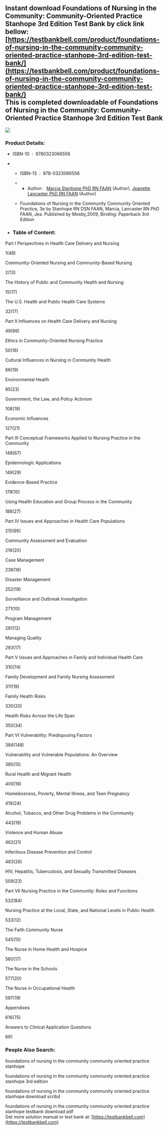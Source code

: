 Instant download **Foundations of Nursing in the Community: Community-Oriented Practice Stanhope 3rd Edition Test Bank** by click link bellow:  
[https://testbankbell.com/product/foundations-of-nursing-in-the-community-community-oriented-practice-stanhope-3rd-edition-test-bank/](https://testbankbell.com/product/foundations-of-nursing-in-the-community-community-oriented-practice-stanhope-3rd-edition-test-bank/)  
This is completed downloadable of Foundations of Nursing in the Community: Community-Oriented Practice Stanhope 3rd Edition Test Bank
-------------------------------------------------------------------------------------------------------------------------------------


![](https://testbankbell.com/wp-content/uploads/2023/05/foundations-of-nursing-in-the-community-community-oriented-practice-stanhope-lancaster-3rd-tb.jpg)
### Product Details:


* ISBN-10 ‏ : ‎ 9780323066556
* * ISBN-13 ‏ : ‎ 978-0323066556
  * * Author:   [Marcia Stanhope PhD RN FAAN](https://www.amazon.com/s/ref=dp_byline_sr_book_1?ie=UTF8&field-author=Marcia+Stanhope+PhD++RN++FAAN&text=Marcia+Stanhope+PhD++RN++FAAN&sort=relevancerank&search-alias=books) (Author), [Jeanette Lancaster PhD RN FAAN](https://www.amazon.com/s/ref=dp_byline_sr_book_2?ie=UTF8&field-author=Jeanette+Lancaster+PhD++RN++FAAN&text=Jeanette+Lancaster+PhD++RN++FAAN&sort=relevancerank&search-alias=books) (Author)
   
  * Foundations of Nursing in the Community Community Oriented Practice, 3e by Stanhope RN DSN FAAN, Marcia, Lancaster RN PhD FAAN, Jea. Published by Mosby,2009, Binding: Paperback 3rd Edition
 
* ### Table of Content:

Part I Perspectives in Health Care Delivery and Nursing


1(48)


Community-Oriented Nursing and Community-Based Nursing


2(13)


The History of Public and Community Health and Nursing


15(17)


The U.S. Health and Public Health Care Systems


32(17)


Part II Influences on Health Care Delivery and Nursing


49(99)


Ethics in Community-Oriented Nursing Practice


50(16)


Cultural Influences in Nursing in Community Health


66(19)


Environmental Health


85(23)


Government, the Law, and Policy Activism


108(19)


Economic Influences


127(21)


Part III Conceptual Frameworks Applied to Nursing Practice in the Community


148(67)


Epidemiologic Applications


149(29)


Evidence-Based Practice


178(10)


Using Health Education and Group Process in the Community


188(27)


Part IV Issues and Approaches in Health Care Populations


215(95)


Community Assessment and Evaluation


216(20)


Case Management


236(16)


Disaster Management


252(19)


Surveillance and Outbreak Investigation


271(10)


Program Management


281(12)


Managing Quality


293(17)


Part V Issues and Approaches in Family and Individual Health Care


310(74)


Family Development and Family Nursing Assessment


311(19)


Family Health Risks


330(20)


Health Risks Across the Life Span


350(34)


Part VI Vulnerability: Predisposing Factors


384(148)


Vulnerability and Vulnerable Populations: An Overview


385(15)


Rural Health and Migrant Health


400(19)


Homelessness, Poverty, Mental Illness, and Teen Pregnancy


419(24)


Alcohol, Tobacco, and Other Drug Problems in the Community


443(19)


Violence and Human Abuse


462(21)


Infectious Disease Prevention and Control


483(26)


HIV, Hepatitis, Tuberculosis, and Sexually Transmitted Diseases


509(23)


Part VII Nursing Practice in the Community: Roles and Functions


532(84)


Nursing Practice at the Local, State, and National Levels in Public Health


533(12)


The Faith Community Nurse


545(15)


The Nurse in Home Health and Hospice


560(17)


The Nurse in the Schools


577(20)


The Nurse in Occupational Health


597(19)


Appendixes


616(75)


Answers to Clinical Application Questions


691



 ### People Also Search:


 foundations of nursing in the community community oriented practice stanhope

 foundations of nursing in the community community oriented practice stanhope 3rd edition

 foundations of nursing in the community community oriented practice stanhope download scribd

 foundations of nursing in the community community oriented practice stanhope testbank download pdf  
  Get more solution manual or test bank at: [https://testbankbell.com](https://testbankbell.com)
